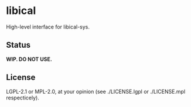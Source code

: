 # libical

High-level interface for libical-sys.


## Status

**WIP. DO NOT USE.**


## License

LGPL-2.1 or MPL-2.0, at your opinion (see ./LICENSE.lgpl or ./LICENSE.mpl respecticely).

